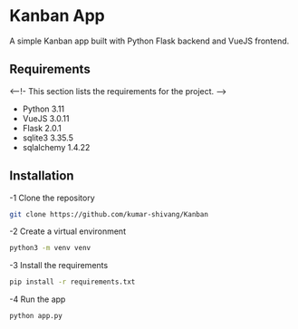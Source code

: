 <!--- This file creates a README.md file for the project. -->
<!--- This file is part of the project. -->
# Kanban App

A simple Kanban app built with Python Flask backend and VueJS frontend.

## Requirements
<--!- This section lists the requirements for the project. -->
- Python 3.11
- VueJS 3.0.11
- Flask 2.0.1
- sqlite3 3.35.5
- sqlalchemy 1.4.22

## Installation

-1 Clone the repository

```bash
git clone https://github.com/kumar-shivang/Kanban

```

-2 Create a virtual environment

```bash
python3 -m venv venv
```

-3 Install the requirements
  
  ```bash
  pip install -r requirements.txt
  ```

-4 Run the app
  
  ```bash
  python app.py
  ```
  
